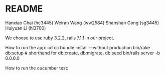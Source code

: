 # README
Hanxiao Chai (hc3445)
Weiran Wang (ww2584)
Shanshan Gong (sg3445)
Huiyuan Li (hl3700) 


We choose to use ruby 3.2.2, rails 7.1.1 in our project.

How to run the app:
cd cc 
bundle install --without production
bin/rake db:setup # shorthand for db:create, db:migrate, db:seed
bin/rails server -b 0.0.0.0

How to run the cucumber test: